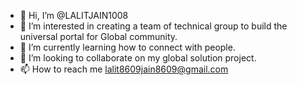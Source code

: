 - 👋 Hi, I’m @LALITJAIN1008
- 👀 I’m interested in creating a team of technical group to build the universal portal for Global community. 
- 🌱 I’m currently learning how to connect with people. 
- 💞️ I’m looking to collaborate on my global solution project. 
- 📫 How to reach me lalit8609jain8609@gmail.com 

<!---
LALITJAIN1008/LALITJAIN1008 is a ✨ special ✨ repository because its `README.md` (this file) appears on your GitHub profile.
You can click the Preview link to take a look at your changes.
--->
